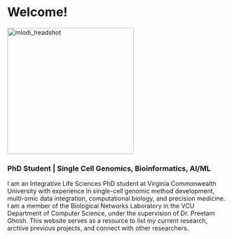 # Welcome!

<img width="289" alt="mlodi_headshot" src="https://github.com/user-attachments/assets/857ec0fa-9b6c-481b-8474-240ecd8e0fb0">

### PhD Student | Single Cell Genomics, Bioinformatics, AI/ML



I am an Integrative Life Sciences PhD student at Virginia Commonwealth University with experience in single-cell genomic method development, multi-omic data integration, computational biology, and precision medicine. I am a member of the Biological Networks Laboratory in the VCU Department of Computer Science, under the supervision of Dr. Preetam Ghosh. This website serves as a resource to list my current research, archive previous projects, and connect with other researchers. 
